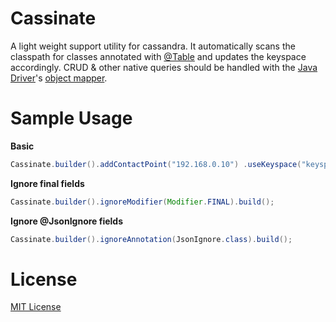 # Cassinate
A light weight support utility for cassandra. It automatically scans the classpath for classes annotated with [@Table](http://docs.datastax.com/en/drivers/java/2.1/com/datastax/driver/mapping/annotations/Table.html) and updates the keyspace accordingly. CRUD & other native queries should be handled with the [Java Driver](https://github.com/datastax/java-driver)'s [object mapper](https://github.com/datastax/java-driver/tree/3.x/manual/object_mapper).


# Sample Usage
__Basic__
```java
Cassinate.builder().addContactPoint("192.168.0.10") .useKeyspace("keyspaceName").build();
```
__Ignore final fields__
```java
Cassinate.builder().ignoreModifier(Modifier.FINAL).build();
```
__Ignore @JsonIgnore fields__
```java
Cassinate.builder().ignoreAnnotation(JsonIgnore.class).build();
```


# License
[MIT License](https://github.com/tolusalako/Cassinate/blob/master/LICENSE)
